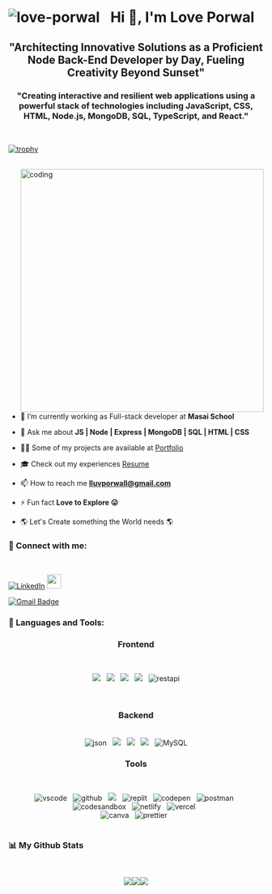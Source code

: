  <h1 align="center"> <img align="left" src="https://komarev.com/ghpvc/?username=love-porwal&label=Profile%20views&color=0e75b6&style=flat" alt="love-porwal" />Hi 👋, I'm Love Porwal </h1>

<h2 align="center">"Architecting Innovative Solutions as a Proficient Node Back-End Developer by Day, Fueling Creativity Beyond Sunset"</h2>

<h3 align="center">"Creating interactive and resilient web applications using a powerful stack of technologies including JavaScript, CSS, HTML, Node.js, MongoDB, SQL, TypeScript, and React."</h3> <br>

[![trophy](https://github-profile-trophy.vercel.app/?username=love-porwal&theme=onedark)](https://github.com/love-porwal/github-profile-trophy)
<br><br>

<img align="right" alt="coding" width="480" src ="https://www.wingstechsolutions.com/wp-content/uploads/2022/03/full-stack-development.gif">

- 🌱 I’m currently working as Full-stack developer at **Masai School**

- 💬 Ask me about **JS | Node | Express | MongoDB | SQL | HTML | CSS**

- 👨‍💻 Some of my projects are available at [Portfolio](https://love-porwal.github.io/)

- 🎓 Check out my experiences <a target="_blank" href="https://drive.google.com/file/d/1_n-TupVYWeSQk6TwTIBgaKCShbJrYQVa/view?usp=share_link">Resume</a>

- 📫 How to reach me **lluvporwall@gmail.com**

- ⚡ Fun fact **Love to Explore 😛**

- 🌎 Let's Create something the World needs 🌎

<h3 align="left">🚀 Connect with me:</h3><br>

<p>
   <a href="https://linkedin.com/in/love-porwal-912021128"
" target="_blank"><img alt="LinkedIn" src="https://img.shields.io/badge/linkedin-%230077B5.svg?&style=for-the-badge&logo=linkedin&logoColor=white" /></a> <a \ 
  <a href="https://love-porwal.github.io/" target="text-decoration:none">
   <img height="28" src="https://img.shields.io/badge/My%20Portfolio%20%E2%86%92-gray.svg?colorA=655BE1&colorB=4F44D6&style=for-the-badge"/>
</a>

 [![Gmail Badge](https://img.shields.io/badge/-gmail-black?style=for-the-badge&logo=gmail&logoColor=white&link=https://mailto:lluvporwall@gmail.com)](mailto:lluvporwall@gmail.com)&nbsp;

</p>

<h3 align="left"> 🚀 Languages and Tools:</h3>

<div align="center">
 
 <div align="center"><h3 align="center">Frontend</h3> <br>
   
<img  src="https://img.shields.io/badge/html5%20-%23e34f26.svg?&style=for-the-badge&logo=html5&logoColor=white" />&nbsp;&nbsp;
<img src="https://img.shields.io/badge/css3%20-%231572B6.svg?&style=for-the-badge&logo=css3&logoColor=white" />&nbsp;&nbsp;
<img src="https://img.shields.io/badge/javascript%20-%23F7DF1.svg?&style=for-the-badge&logo=javascript&logoColor=white" />&nbsp;&nbsp;
<img src="https://img.shields.io/badge/bootstrap-%23563D7C.svg?style=for-the-badge&logo=bootstrap&logoColor=white" />&nbsp;&nbsp;
<img src="https://img.shields.io/badge/rest api-%23000000.svg?style=for-the-badge&logo=flask&logoColor=white" alt="restapi"/>
  
</div>
 <br/>
  <div align="center"><h3 align="center">Backend</h3> <br>
 <img src="https://img.shields.io/badge/Node.js-43853D?style=for-the-badge&logo=node.js&logoColor=white" alt="json" />&nbsp;&nbsp;
<img src="https://img.shields.io/badge/express.js-%23404d59.svg?style=for-the-badge&logo=express&logoColor=%2361DAFB" />&nbsp;&nbsp;
<img src="https://img.shields.io/badge/MongoDB-%234ea94b.svg?style=for-the-badge&logo=mongodb&logoColor=white" />&nbsp;&nbsp;
<img src="https://img.shields.io/badge/NPM-%23000000.svg?style=for-the-badge&logo=npm&logoColor=white" />&nbsp;&nbsp;
    <img src="https://img.shields.io/badge/MySQL-F2F4F9?style=for-the-badge&logo=MySQL"alt="MySQL"/>
 </div>
  <div align="center"><h3 align="center">Tools</h3> <br>

<img src="https://img.shields.io/badge/VSCode-0078D4?style=for-the-badge&logo=visual%20studio%20code&logoColor=white" alt="vscode" />&nbsp;&nbsp;
<img src="https://img.shields.io/badge/GitHub-100000?style=for-the-badge&logo=github&logoColor=white" alt="github"/>&nbsp;&nbsp;
<img src="https://img.shields.io/badge/Git%20-%23F7DF1E.svg?&style=for-the-badge&color=blue&logo=Git&logoColor=white" />&nbsp;&nbsp;
<img src="https://img.shields.io/badge/replit-667881?style=for-the-badge&logo=replit&logoColor=white" alt="replit" />&nbsp;&nbsp;
<img src="https://img.shields.io/badge/Codepen-000000?style=for-the-badge&logo=codepen&logoColor=white" alt="codepen" />&nbsp;&nbsp;
<img src="https://img.shields.io/badge/Postman-FF6C37?style=for-the-badge&logo=Postman&logoColor=white" alt="postman"/>&nbsp;&nbsp;
<img src="https://img.shields.io/badge/Codesandbox-000000?style=for-the-badge&logo=CodeSandbox&logoColor=white" alt="codesandbox" />&nbsp;&nbsp;
<img src="https://img.shields.io/badge/Netlify-00C7B7?style=for-the-badge&logo=netlify&logoColor=white" alt="netlify" />&nbsp;&nbsp;
<img src="https://img.shields.io/badge/Vercel-000000?style=for-the-badge&logo=vercel&logoColor=white" alt="vercel" />&nbsp;&nbsp; <br>
<img src="https://img.shields.io/badge/Canva-%2300C4CC.svg?&style=for-the-badge&logo=Canva&logoColor=white" alt="canva" />&nbsp;&nbsp;
<img src="https://img.shields.io/badge/prettier-1A2C34?style=for-the-badge&logo=prettier&logoColor=F7BA3E" alt="prettier" />&nbsp;&nbsp;
   <br/>   <br/>
 </div>
</div>

<h3 align="left"> 📊 My Github Stats</h3>   <br/>
<div align="center" style="display: flex; align-items: center; justify-content: center;">
  <p>
  <img align="center" src="https://github-readme-streak-stats.herokuapp.com?user=love-porwal&theme=radical&hide_border=true" />
  </p>
  <p>
  <img align="center" src="https://github-readme-stats.vercel.app/api?username=love-porwal&show_icons=true&theme=radical&hide_border=true" />
  </p>
  <p>
  <img align="center" src="https://github-readme-stats.vercel.app/api/top-langs/?username=love-porwal&theme=radical&hide_border=true" />
  </p>
</div>
